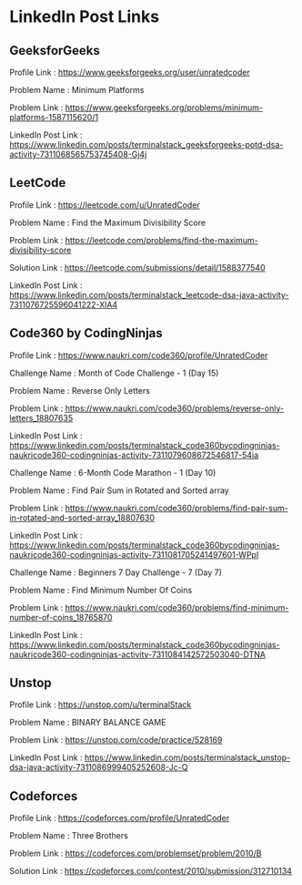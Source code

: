 # LinkedIn Post Links

## GeeksforGeeks

Profile Link : https://www.geeksforgeeks.org/user/unratedcoder

Problem Name : Minimum Platforms

Problem Link : https://www.geeksforgeeks.org/problems/minimum-platforms-1587115620/1

LinkedIn Post Link : https://www.linkedin.com/posts/terminalstack_geeksforgeeks-potd-dsa-activity-7311068565753745408-Gj4j

## LeetCode

Profile Link : https://leetcode.com/u/UnratedCoder

Problem Name : Find the Maximum Divisibility Score

Problem Link : https://leetcode.com/problems/find-the-maximum-divisibility-score

Solution Link : https://leetcode.com/submissions/detail/1588377540

LinkedIn Post Link : https://www.linkedin.com/posts/terminalstack_leetcode-dsa-java-activity-7311076725596041222-XlA4

## Code360 by CodingNinjas

Profile Link : https://www.naukri.com/code360/profile/UnratedCoder

Challenge Name : Month of Code Challenge - 1 (Day 15)

Problem Name : Reverse Only Letters

Problem Link : https://www.naukri.com/code360/problems/reverse-only-letters_18807635

LinkedIn Post Link : https://www.linkedin.com/posts/terminalstack_code360bycodingninjas-naukricode360-codingninjas-activity-7311079608672546817-54ia

Challenge Name : 6-Month Code Marathon - 1 (Day 10)

Problem Name : Find Pair Sum in Rotated and Sorted array

Problem Link : https://www.naukri.com/code360/problems/find-pair-sum-in-rotated-and-sorted-array_18807630

LinkedIn Post Link : https://www.linkedin.com/posts/terminalstack_code360bycodingninjas-naukricode360-codingninjas-activity-7311081705241497601-WPpI

Challenge Name : Beginners 7 Day Challenge - 7 (Day 7)

Problem Name : Find Minimum Number Of Coins

Problem Link : https://www.naukri.com/code360/problems/find-minimum-number-of-coins_18765870

LinkedIn Post Link : https://www.linkedin.com/posts/terminalstack_code360bycodingninjas-naukricode360-codingninjas-activity-7311084142572503040-DTNA

## Unstop

Profile Link : https://unstop.com/u/terminalStack

Problem Name : BINARY BALANCE GAME

Problem Link : https://unstop.com/code/practice/528169

LinkedIn Post Link : https://www.linkedin.com/posts/terminalstack_unstop-dsa-java-activity-7311086999405252608-Jc-Q

## Codeforces

Profile Link : https://codeforces.com/profile/UnratedCoder

Problem Name : Three Brothers

Problem Link : https://codeforces.com/problemset/problem/2010/B

Solution Link : https://codeforces.com/contest/2010/submission/312710134

